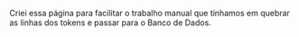 Criei essa página para facilitar o trabalho manual que tínhamos 
em quebrar as linhas dos tokens e passar para o Banco de Dados.
